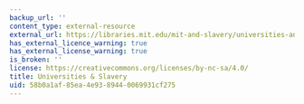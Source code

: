 ```yaml
---
backup_url: ''
content_type: external-resource
external_url: https://libraries.mit.edu/mit-and-slavery/universities-and-slavery/
has_external_licence_warning: true
has_external_license_warning: true
is_broken: ''
license: https://creativecommons.org/licenses/by-nc-sa/4.0/
title: Universities & Slavery
uid: 58b0a1af-85ea-4e93-8944-0069931cf275
---
```

